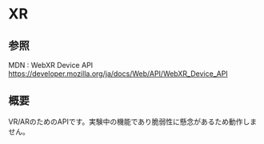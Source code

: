 # XR

## 参照

MDN : WebXR Device API  
https://developer.mozilla.org/ja/docs/Web/API/WebXR_Device_API  

## 概要
VR/ARのためのAPIです。実験中の機能であり脆弱性に懸念があるため動作しません。